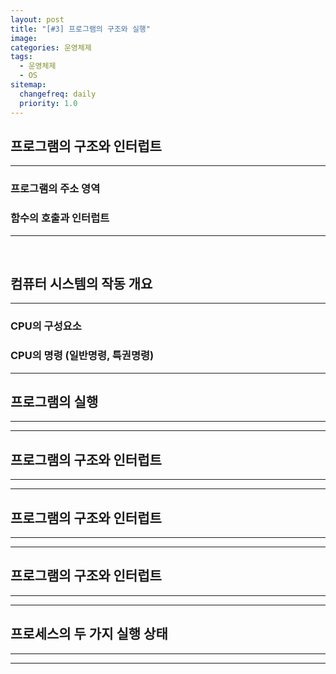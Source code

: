 ```yaml
---
layout: post
title: "[#3] 프로그램의 구조와 실행"
image:
categories: 운영체제
tags: 
  - 운영체제
  - OS
sitemap:
  changefreq: daily
  priority: 1.0
---
```




## 프로그램의 구조와 인터럽트

---

### 프로그램의 주소 영역 



### 함수의 호출과 인터럽트



---

<br/> 

## 컴퓨터 시스템의 작동 개요

---

### CPU의 구성요소



### CPU의 명령 (일반명령, 특권명령)





---

## 프로그램의 실행

---



---



## 프로그램의 구조와 인터럽트

---



---



## 프로그램의 구조와 인터럽트

---



---



## 프로그램의 구조와 인터럽트

---



---



## 프로세스의 두 가지 실행  상태

---



---